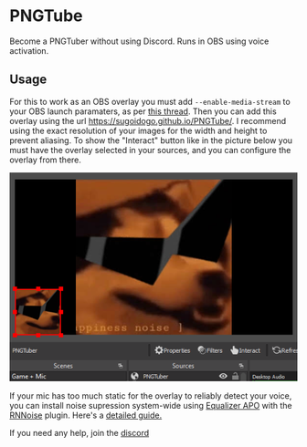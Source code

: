 # PNGTube
Become a PNGTuber without using Discord. Runs in OBS using voice activation.
## Usage
For this to work as an OBS overlay you must add `--enable-media-stream` to your OBS launch paramaters, as per [this thread](https://obsproject.com/forum/threads/browser-source-doesnt-allow-microphone-consent-dialogs.80260/). Then you can add this overlay using the url https://sugoidogo.github.io/PNGTube/. I recommend using the exact resolution of your images for the width and height to prevent aliasing. To show the "Interact" button like in the picture below you must have the overlay selected in your sources, and you can configure the overlay from there.

![example of overlay placement and interact button](example.png)

If your mic has too much static for the overlay to reliably detect your voice, you can install noise supression system-wide using [Equalizer APO](https://sourceforge.net/projects/equalizerapo/) with the [RNNoise](https://github.com/werman/noise-suppression-for-voice) plugin. Here's a [detailed guide.](https://medium.com/@bssankaran/free-and-open-source-software-noise-cancelling-for-working-from-home-edb1b4e9764e)

If you need any help, join the [discord](https://discord.gg/zxDnYSvMNw)
